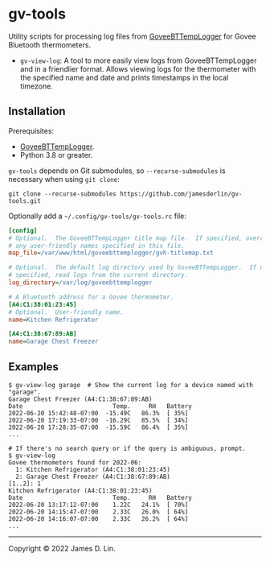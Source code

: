 # gv-tools

Utility scripts for processing log files from [GoveeBTTempLogger] for Govee
Bluetooth thermometers.

* `gv-view-log`: A tool to more easily view logs from GoveeBTTempLogger and
  in a friendlier format.  Allows viewing logs for the thermometer with the
  specified name and date and prints timestamps in the local timezone.


## Installation

Prerequisites:

* [GoveeBTTempLogger].
* Python 3.8 or greater.

`gv-tools` depends on Git submodules, so `--recurse-submodules` is necessary
when using `git clone`:

```shell
git clone --recurse-submodules https://github.com/jamesderlin/gv-tools.git
```

Optionally add a `~/.config/gv-tools/gv-tools.rc` file:

```ini
[config]
# Optional.  The GoveeBTTempLogger title map file.  If specified, overrides
# any user-friendly names specified in this file.
map_file=/var/www/html/goveebttemplogger/gvh-titlemap.txt

# Optional.  The default log directory used by GoveeBTTempLogger.  If not
# specified, read logs from the current directory.
log_directory=/var/log/goveebttemplogger

# A Bluetooth address for a Govee thermometer.
[A4:C1:38:01:23:45]
# Optional.  User-friendly name.
name=Kitchen Refrigerator

[A4:C1:38:67:89:AB]
name=Garage Chest Freezer
```


## Examples

```shell
$ gv-view-log garage  # Show the current log for a device named with "garage".
Garage Chest Freezer (A4:C1:38:67:89:AB)
Date                         Temp.     RH   Battery
2022-06-20 15:42:48-07:00  -15.49C   86.3%  [ 35%]
2022-06-20 17:19:33-07:00  -16.29C   85.5%  [ 34%]
2022-06-20 17:28:35-07:00  -15.59C   86.4%  [ 35%]
...

# If there's no search query or if the query is ambiguous, prompt.
$ gv-view-log
Govee thermometers found for 2022-06:
  1: Kitchen Refrigerator (A4:C1:38:01:23:45)
  2: Garage Chest Freezer (A4:C1:38:67:89:AB)
[1..2]: 1
Kitchen Refrigerator (A4:C1:38:01:23:45)
Date                         Temp.     RH   Battery
2022-06-20 13:17:12-07:00    1.22C   24.1%  [ 70%]
2022-06-20 14:15:47-07:00    2.33C   26.0%  [ 64%]
2022-06-20 14:16:07-07:00    2.33C   26.2%  [ 64%]
...

```

---

Copyright © 2022 James D. Lin.


[GoveeBTTempLogger]: https://github.com/wcbonner/GoveeBTTempLogger/
